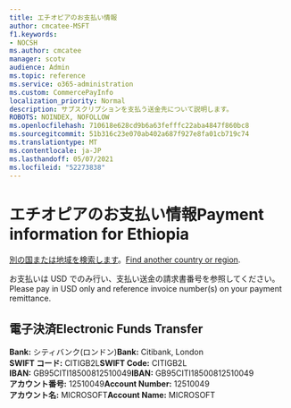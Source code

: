 ```yaml
---
title: エチオピアのお支払い情報
author: cmcatee-MSFT
f1.keywords:
- NOCSH
ms.author: cmcatee
manager: scotv
audience: Admin
ms.topic: reference
ms.service: o365-administration
ms.custom: CommercePayInfo
localization_priority: Normal
description: サブスクリプションを支払う送金先について説明します。
ROBOTS: NOINDEX, NOFOLLOW
ms.openlocfilehash: 710618e628cd9b6a63fefffc22aba4847f860bc8
ms.sourcegitcommit: 51b316c23e070ab402a687f927e8fa01cb719c74
ms.translationtype: MT
ms.contentlocale: ja-JP
ms.lasthandoff: 05/07/2021
ms.locfileid: "52273838"
---
```

# <a name="payment-information-for-ethiopia"></a><span data-ttu-id="5c93d-103">エチオピアのお支払い情報</span><span class="sxs-lookup"><span data-stu-id="5c93d-103">Payment information for Ethiopia</span></span>

<span data-ttu-id="5c93d-104">[別の国または地域を検索します](../billing-and-payments/pay-for-your-subscription.md)。</span><span class="sxs-lookup"><span data-stu-id="5c93d-104">[Find another country or region](../billing-and-payments/pay-for-your-subscription.md).</span></span>

<span data-ttu-id="5c93d-105">お支払いは USD でのみ行い、支払い送金の請求書番号を参照してください。</span><span class="sxs-lookup"><span data-stu-id="5c93d-105">Please pay in USD only and reference invoice number(s) on your payment remittance.</span></span>

## <a name="electronic-funds-transfer"></a><span data-ttu-id="5c93d-106">電子決済</span><span class="sxs-lookup"><span data-stu-id="5c93d-106">Electronic Funds Transfer</span></span>

<span data-ttu-id="5c93d-107">**Bank:** シティバンク(ロンドン)</span><span class="sxs-lookup"><span data-stu-id="5c93d-107">**Bank:** Citibank, London</span></span>  
<span data-ttu-id="5c93d-108">**SWIFT コード:** CITIGB2L</span><span class="sxs-lookup"><span data-stu-id="5c93d-108">**SWIFT Code:** CITIGB2L</span></span>  
<span data-ttu-id="5c93d-109">**IBAN:** GB95CITI18500812510049</span><span class="sxs-lookup"><span data-stu-id="5c93d-109">**IBAN:** GB95CITI18500812510049</span></span>  
<span data-ttu-id="5c93d-110">**アカウント番号:** 12510049</span><span class="sxs-lookup"><span data-stu-id="5c93d-110">**Account Number:** 12510049</span></span>  
<span data-ttu-id="5c93d-111">**アカウント名:** MICROSOFT</span><span class="sxs-lookup"><span data-stu-id="5c93d-111">**Account Name:** MICROSOFT</span></span>  